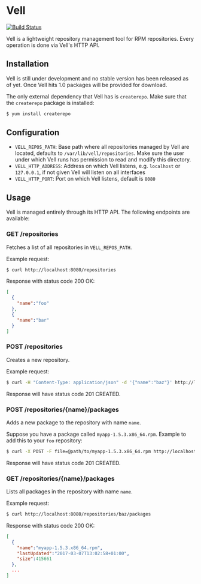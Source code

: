# Vell

[![Build Status](https://travis-ci.org/rkcpi/vell.svg?branch=master)](https://travis-ci.org/rkcpi/vell)

Vell is a lightweight repository management tool for RPM repositories.
Every operation is done via Vell's HTTP API.

## Installation

Vell is still under development and no stable version has been released
as of yet. Once Vell hits 1.0 packages will be provided for download.

The only external dependency that Vell has is `createrepo`. Make sure
that the `createrepo` package is installed:

```bash
$ yum install createrepo
```


## Configuration

* `VELL_REPOS_PATH`: Base path where all repositories managed by Vell
are located, defaults to `/var/lib/vell/repositories`. Make sure the
user under which Vell runs has permission to read and modify this
directory.
* `VELL_HTTP_ADDRESS`: Address on which Vell listens, e.g. `localhost`
or `127.0.0.1`, if not given Vell will listen on all interfaces
* `VELL_HTTP_PORT`: Port on which Vell listens, default is `8080`

## Usage

Vell is managed entirely through its HTTP API. The following endpoints
are available:

### GET /repositories

Fetches a list of all repositories in `VELL_REPOS_PATH`.

Example request:

```bash
$ curl http://localhost:8080/repositories
```

Response with status code 200 OK:

```json
[
  {
    "name":"foo"
  },
  {
    "name":"bar"
  }
]
```

### POST /repositories

Creates a new repository.

Example request:

```bash
$ curl -H "Content-Type: application/json" -d '{"name":"baz"}' http://localhost:8080/repositories
```

Response will have status code 201 CREATED.

### POST /repositories/{name}/packages

Adds a new package to the repository with name `name`.

Suppose you have a package called `myapp-1.5.3.x86_64.rpm`. Example to
add this to your `foo` repository:

```bash
$ curl -X POST -F file=@path/to/myapp-1.5.3.x86_64.rpm http://localhost:8080/repositories/foo/packages
```

Response will have status code 201 CREATED.

### GET /repositories/{name}/packages

Lists all packages in the repository with name `name`.

Example request:

```bash
$ curl http://localhost:8080/repositories/baz/packages
```

Response with status code 200 OK:

```json
[
  {
    "name":"myapp-1.5.3.x86_64.rpm",
    "lastUpdated":"2017-03-07T13:02:58+01:00",
    "size":415661
  },
  ...
]
```